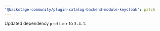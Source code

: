 ```yaml
---
'@backstage-community/plugin-catalog-backend-module-keycloak': patch
---
```


Updated dependency `prettier` to `3.4.1`.
